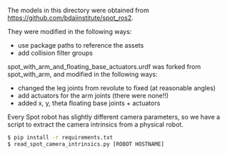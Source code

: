 
The models in this directory were obtained from https://github.com/bdaiinstitute/spot_ros2.

They were modified in the following ways:
- use package paths to reference the assets
- add collision filter groups

spot_with_arm_and_floating_base_actuators.urdf was forked from spot_with_arm, and modified in the following ways:
- changed the leg joints from revolute to fixed (at reasonable angles)
- add actuators for the arm joints (there were none!!)
- added x, y, theta floating base joints + actuators

Every Spot robot has slightly different camera parameters, so we have a script to extract the camera intrinsics from a physical robot.

```bash
$ pip install -r requirements.txt
$ read_spot_camera_intrinsics.py [ROBOT HOSTNAME]
```
